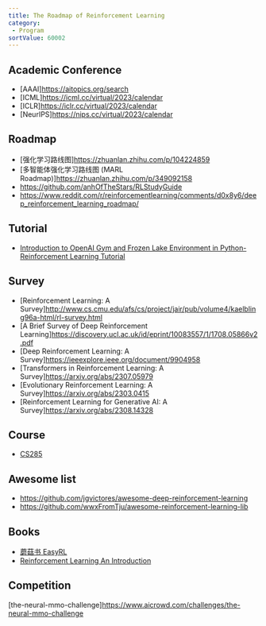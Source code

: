 ```yaml
---
title: The Roadmap of Reinforcement Learning
category:
 - Program
sortValue: 60002
---
```


## Academic Conference

- [AAAI]<https://aitopics.org/search>
- [ICML]<https://icml.cc/virtual/2023/calendar>
- [ICLR]<https://iclr.cc/virtual/2023/calendar>
- [NeurIPS]<https://nips.cc/virtual/2023/calendar>

## Roadmap

- [强化学习路线图]<https://zhuanlan.zhihu.com/p/104224859>
- [多智能体强化学习路线图 (MARL Roadmap)]<https://zhuanlan.zhihu.com/p/349092158>
- <https://github.com/anhOfTheStars/RLStudyGuide>
- <https://www.reddit.com/r/reinforcementlearning/comments/d0x8y6/deep_reinforcement_learning_roadmap/>

## Tutorial

- [Introduction to OpenAI Gym and Frozen Lake Environment in Python- Reinforcement Learning Tutorial](https://www.youtube.com/watch?v=Vrro7W7iW2w&list=PLO89phzZmnHjYXlCNR_y2qF0gr9x8YpC8)

## Survey

- [Reinforcement Learning: A Survey]<http://www.cs.cmu.edu/afs/cs/project/jair/pub/volume4/kaelbling96a-html/rl-survey.html>
- [A Brief Survey of Deep Reinforcement Learning]<https://discovery.ucl.ac.uk/id/eprint/10083557/1/1708.05866v2.pdf>
- [Deep Reinforcement Learning: A Survey]<https://ieeexplore.ieee.org/document/9904958>
- [Transformers in Reinforcement Learning: A Survey]<https://arxiv.org/abs/2307.05979>
- [Evolutionary Reinforcement Learning: A Survey]<https://arxiv.org/abs/2303.0415>
- [Reinforcement Learning for Generative AI: A Survey]<https://arxiv.org/abs/2308.14328>

## Course

- [CS285](https://rail.eecs.berkeley.edu/deeprlcourse/)

## Awesome list

- <https://github.com/jgvictores/awesome-deep-reinforcement-learning>
- <https://github.com/wwxFromTju/awesome-reinforcement-learning-lib>

## Books

- [蘑菇书 EasyRL](https://datawhalechina.github.io/easy-rl/#/)
- [Reinforcement Learning An Introduction](http://incompleteideas.net/book/RLbook2020.pdf)

## Competition

[the-neural-mmo-challenge]<https://www.aicrowd.com/challenges/the-neural-mmo-challenge>
